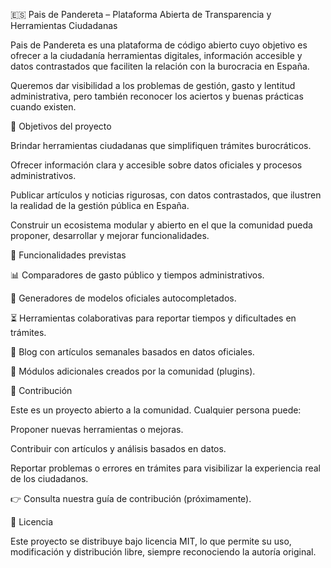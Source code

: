 🇪🇸 Pais de Pandereta – Plataforma Abierta de Transparencia y Herramientas Ciudadanas

Pais de Pandereta es una plataforma de código abierto cuyo objetivo es ofrecer a la ciudadanía herramientas digitales, información accesible y datos contrastados que faciliten la relación con la burocracia en España.

Queremos dar visibilidad a los problemas de gestión, gasto y lentitud administrativa, pero también reconocer los aciertos y buenas prácticas cuando existen.

🚀 Objetivos del proyecto

Brindar herramientas ciudadanas que simplifiquen trámites burocráticos.

Ofrecer información clara y accesible sobre datos oficiales y procesos administrativos.

Publicar artículos y noticias rigurosas, con datos contrastados, que ilustren la realidad de la gestión pública en España.

Construir un ecosistema modular y abierto en el que la comunidad pueda proponer, desarrollar y mejorar funcionalidades.

🔧 Funcionalidades previstas

📊 Comparadores de gasto público y tiempos administrativos.

📄 Generadores de modelos oficiales autocompletados.

⏳ Herramientas colaborativas para reportar tiempos y dificultades en trámites.

📰 Blog con artículos semanales basados en datos oficiales.

🤖 Módulos adicionales creados por la comunidad (plugins).

🤝 Contribución

Este es un proyecto abierto a la comunidad.
Cualquier persona puede:

Proponer nuevas herramientas o mejoras.

Contribuir con artículos y análisis basados en datos.

Reportar problemas o errores en trámites para visibilizar la experiencia real de los ciudadanos.

👉 Consulta nuestra guía de contribución (próximamente).

📜 Licencia

Este proyecto se distribuye bajo licencia MIT, lo que permite su uso, modificación y distribución libre, siempre reconociendo la autoría original.

